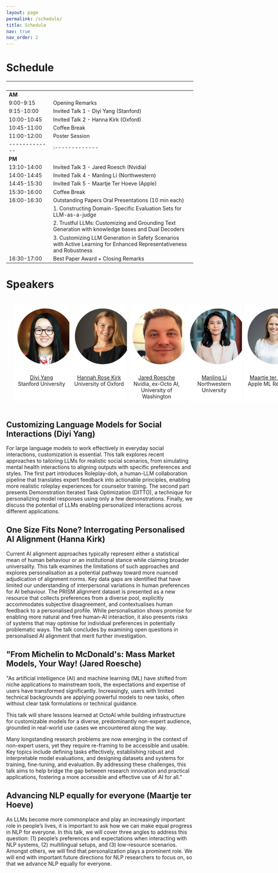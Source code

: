 ```yaml
---
layout: page
permalink: /schedule/
title: Schedule
nav: true
nav_order: 2
---
```

# Schedule

| &nbsp;&nbsp;&nbsp;&nbsp;&nbsp;&nbsp;&nbsp;&nbsp;&nbsp;&nbsp;&nbsp;&nbsp;&nbsp; | &nbsp;&nbsp;&nbsp;|
|-------------|:-------------|
|__AM__&nbsp;&nbsp;&nbsp;&nbsp;&nbsp;&nbsp;&nbsp;&nbsp;&nbsp;&nbsp;&nbsp;&nbsp;&nbsp;&nbsp;&nbsp;&nbsp;&nbsp;&nbsp;&nbsp;&nbsp;||
| 9:00-9:15 | Opening Remarks |
| 9:15-10:00 | Invited Talk 1 - Diyi Yang (Stanford) |
| 10:00-10:45 | Invited Talk 2 - Hanna Kirk (Oxford) |
| 10:45-11:00 | Coffee Break |
| 11:00-12:00 | Poster Session |
|-------------|:-------------|
|__PM__||
| 13:10-14:00 | Invited Talk 3 - Jared Roesch (Nvidia) |
| 14:00-14:45 | Invited Talk 4 - Manling Li (Northwestern) |
| 14:45-15:30 | Invited Talk 5 - Maartje Ter Hoeve (Apple)  |
| 15:30-16:00  | Coffee Break |
| 16:00-16:30 | Outstanding Papers Oral Presentations (10 min each) |
| | 1. Constructing Domain-Specific Evaluation Sets for LLM-as-a-judge |
| | 2. Trustful LLMs: Customizing and Grounding Text Generation with knowledge bases and Dual Decoders |
| | 3. Customizing LLM Generation in Safety Scenarios with Active Learning for Enhanced Representativeness and Robustness |
| 16:30-17:00 | Best Paper Award + Closing Remarks |

# Speakers
<html>
    <div class="team-container">
        <div class="team-member">
            <img src="/assets/img/speakers/diyi.jpg" alt="Diyi Yang">
            <p><a href="https://cs.stanford.edu/~diyiy/">Diyi Yang</a>
            <br>Stanford University</p>
        </div>
        <div class="team-member">
            <img src="/assets/img/speakers/hannah.jpeg" alt="Hannah Rose Kirk">
            <p><a href="https://www.hannahrosekirk.com/">Hannah Rose Kirk</a>
            <br>University of Oxford</p>
        </div>
        <div class="team-member">
            <img src="/assets/img/speakers/jared.jpg" alt="Jared Roesch">
            <p><a href="https://jroesch.github.io/">Jared Roesche</a>
            <br>Nvidia, ex-Octo AI, University of Washington</p>
        </div>
        <div class="team-member">
            <img src="/assets/img/speakers/manling.jpg" alt="Manling Li">
            <p><a href="https://limanling.github.io">Manling Li</a>
            <br>Northwestern University</p>
        </div>
        <div class="team-member">
            <img src="/assets/img/speakers/maartje.jpg" alt="Maartje Ter Hoeve">
            <p><a href="https://maartjeth.github.io">Maartje ter Hoeve</a>
            <br>Apple ML Research</p>
        </div>
    </div>
</html>

## Customizing Language Models for Social Interactions (Diyi Yang)
For large language models to work effectively in everyday social interactions, customization is essential. This talk explores recent approaches to tailoring LLMs for realistic social scenarios, from simulating mental health interactions to aligning outputs with specific preferences and styles. The first part introduces Roleplay-doh, a human-LLM collaboration pipeline that translates expert feedback into actionable principles, enabling more realistic roleplay experiences for counselor training.  The second part presents Demonstration Iterated Task Optimization (DITTO), a technique for personalizing model responses using only a few demonstrations. Finally, we discuss the potential of LLMs enabling personalized interactions across different applications.

## One Size Fits None? Interrogating Personalised AI Alignment (Hanna Kirk)
Current AI alignment approaches typically represent either a statistical mean of human behaviour or an institutional stance while claiming broader universality. This talk examines the limitations of such approaches and explores personalisation as a potential pathway toward more nuanced adjudication of alignment norms. Key data gaps are identified that have limited our understanding of interpersonal variations in human preferences for AI behaviour. The PRISM alignment dataset is presented as a new resource that collects preferences from a diverse pool, explicitly accommodates subjective disagreement, and contextualises human feedback to a personalised profile. While personalisation shows promise for enabling more natural and free human-AI interaction, it also presents risks of systems that may optimise for individual preferences in potentially problematic ways. The talk concludes by examining open questions in personalised AI alignment that merit further investigation.

## "From Michelin to McDonald's: Mass Market Models, Your Way! (Jared Roesche)
"As artificial intelligence (AI) and machine learning (ML) have shifted from niche applications to mainstream tools, the expectations and expertise of users have transformed significantly. Increasingly, users with limited technical backgrounds are applying powerful models to new tasks, often without clear task formulations or technical guidance.

This talk will share lessons learned at OctoAI while building  infrastructure for customizable models for a diverse, predominantly non-expert audience, grounded in real-world use cases we encountered along the way.

Many longstanding research problems are now emerging in the context of non-expert users, yet they require re-framing to be accessible and usable. Key topics include defining tasks effectively, establishing robust and interpretable model evaluations, and designing datasets and systems for training, fine-tuning, and evaluation. By addressing these challenges, this talk aims to help bridge the gap between research innovation and practical applications, fostering a more accessible and effective use of AI for all."

## Advancing NLP equally for everyone (Maartje ter Hoeve)
As LLMs become more commonplace and play an increasingly important role in people’s lives, it is important to ask how we can make equal progress in NLP for everyone. In this talk, we will cover three angles to address this question: (1) people’s preferences and expectations when interacting with NLP systems, (2) multilingual setups, and (3) low-resource scenarios. Amongst others, we will find that personalization plays a prominent role. We will end with important future directions for NLP researchers to focus on, so that we advance NLP equally for everyone.

<style>
    /* Style for the team container */
.team-container {
    display: grid;
    grid-template-columns: repeat(5, 1fr); /* Display 3 members per row */
    gap: 5px;
    max-width: 1000px;
    padding: 20px;
}

@media (max-width: 768px) {
    .team-container {
        grid-template-columns: repeat(2, 1fr); /* Display 2 members per row on smaller screens */
    }
}

/* Style for each team member */
.team-member {
    text-align: center;
    background-color: #fff;
    padding: 0px;
    width: 150px; /* Set a fixed width for consistent circle appearance */
    height: 260px; /* Set a fixed height for consistent circle appearance */
    /* box-shadow: 0px 3px 6px rgba(0, 0, 0, 0.1); */
    overflow: hidden; /* Hide any image overflow */
}


.team-member h3 {
    font-size: 16px;
    color: #333;
}

.team-member img {
  object-fit: cover;
  border-radius:50%;
  width: 150px;
  height: 150px;
  padding: 10px;
}

.sponsor-container {
    display: flex;
    gap: 5px;
}

.sponsor {
    flex: 1;
    margin: 10px;
    text-align: center;
    box-sizing: border-box;
    height: 50px;
    width: 50px;
}

.sponsor img {  
    width: 100%; /* Make the image take up 100% of the figure's width */
    height: 100%;
    object-fit: contain; 
}

.caption {
    margin-top: 12px; /* Adjust the margin to control the gap between the figure and the caption */
}

.right-half {
    flex: 1; /* Each figure takes up 50% of the available width */
    height: 500px; /* Set a fixed height for all figures (adjust the value as needed) */
}
</style>